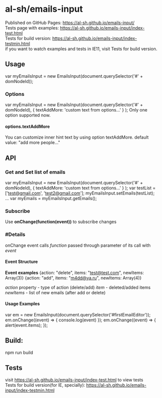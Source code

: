 # al-sh/emails-input
Published on GitHub Pages: https://al-sh.github.io/emails-input/ <br/>
Tests page with examples: https://al-sh.github.io/emails-input/index-test.html <br/>
Tests for build version: https://al-sh.github.io/emails-input/index-testmin.html <br/>
if you want to watch examples and tests in IE11, visit Tests for build version.


## Usage
var myEmailsInput = new EmailsInput(document.querySelector('#' + domNodeId));

### Options
var myEmailsInput = new EmailsInput(document.querySelector('#' + domNodeId), { textAddMore: 'custom text from options...' } );
Only one option supported now. 
#### options.textAddMore
You can customize inner hint text by using option textAddMore.
default value: "add more people..."

## API

### Get and Set list of emails
var myEmailsInput = new EmailsInput(document.querySelector('#' + domNodeId), { textAddMore: 'custom text from options...' } );
var testList = ['test@gmail.com', 'test2@gmail.com'];
myEmailsInput.setEmails(testList);
...
var myEmails = myEmailsInput.getEmails();

### Subscribe
Use **onChange(function(event))** to subscribe changes
### #Details
onChange event calls *function* passed through parameter of its call with *event*
#### Event Structure
**Event examples**
{action: "delete", items: "test@test.com", newItems: Array(3)}
{action: "add", items: "m4dd@ya.ru", newItems: Array(4)}

*action* property - type of action (delete/add)
*item* - deleted/added items
*newItems* - list of new emails (after add or delete)

#### Usage Examples
var em = new EmailsInput(document.querySelector('#firstEmailEditor'));
em.onChange((event) => { console.log(event) });
em.onChange((event) => { alert(event.items); });

## Build:
npm run build

## Tests
visit https://al-sh.github.io/emails-input/index-test.html to view tests <br/>
Tests for build version(for IE, specially): https://al-sh.github.io/emails-input/index-testmin.html 
